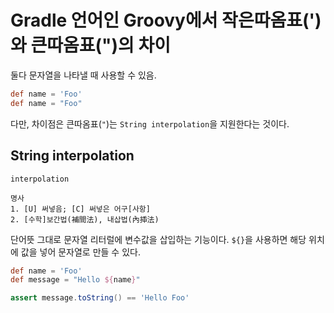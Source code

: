 # Gradle 언어인 Groovy에서 작은따옴표(')와 큰따옴표(")의 차이

둘다 문자열을 나타낼 때 사용할 수 있음.

``` groovy
def name = 'Foo'
def name = "Foo"
```

다만, 차이점은 큰따옴표(`"`)는 `String interpolation`을 지원한다는 것이다.

## String interpolation

```
interpolation

명사
1. [U] 써넣음; [C] 써넣은 어구[사항]
2. [수학]보간법(補間法), 내삽법(內揷法)
```

단어뜻 그대로 문자열 리터럴에 변수값을 삽입하는 기능이다. `${}`을 사용하면 해당 위치에 값을 넣어 문자열로 만들 수 있다.

``` groovy
def name = 'Foo'
def message = "Hello ${name}"

assert message.toString() == 'Hello Foo'
```

